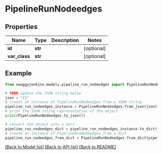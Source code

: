 # PipelineRunNodeedges


## Properties

Name | Type | Description | Notes
------------ | ------------- | ------------- | -------------
**id** | **str** |  | [optional] 
**var_class** | **str** |  | [optional] 

## Example

```python
from swaggyjenkins.models.pipeline_run_nodeedges import PipelineRunNodeedges

# TODO update the JSON string below
json = "{}"
# create an instance of PipelineRunNodeedges from a JSON string
pipeline_run_nodeedges_instance = PipelineRunNodeedges.from_json(json)
# print the JSON string representation of the object
print(PipelineRunNodeedges.to_json())

# convert the object into a dict
pipeline_run_nodeedges_dict = pipeline_run_nodeedges_instance.to_dict()
# create an instance of PipelineRunNodeedges from a dict
pipeline_run_nodeedges_from_dict = PipelineRunNodeedges.from_dict(pipeline_run_nodeedges_dict)
```
[[Back to Model list]](../README.md#documentation-for-models) [[Back to API list]](../README.md#documentation-for-api-endpoints) [[Back to README]](../README.md)


